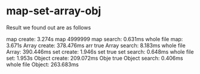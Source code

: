 # map-set-array-obj
Result we found out are as follows 


map create: 3.274s
map  4999999
map search: 0.631ms
whole file map: 3.671s
Array create: 378.476ms
arr true
Array search: 8.183ms
whole file Array: 390.446ms
set create: 1.946s
set  true
set search: 0.648ms
whole file set: 1.953s
Object create: 209.072ms
Obje true
Object search: 0.406ms
whole file Object: 263.683ms
